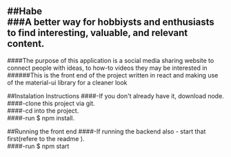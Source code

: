 ##Habe  
###A better way for hobbiysts and enthusiasts to find interesting, valuable, and relevant content.
----
####The purpose of this application is a social media sharing website to connect people with ideas, to how-to videos they may be interested in  
######This is the front end of the project written in react and making use of the material-ui library for a cleaner look

##Instalation Instructions
####-If you don't already have it, download node.  
####-clone this project via git.  
####-cd into the project.  
####-run $ npm install.  

##Running the front end
####-If running the backend also - start that first(refere to the readme ).    
####-run $ npm start  

